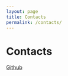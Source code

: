 ```yaml
---
layout: page
title: Contacts
permalink: /contacts/
---
```



# Contacts
[Github](https://github.com/CanadianCrafter)
